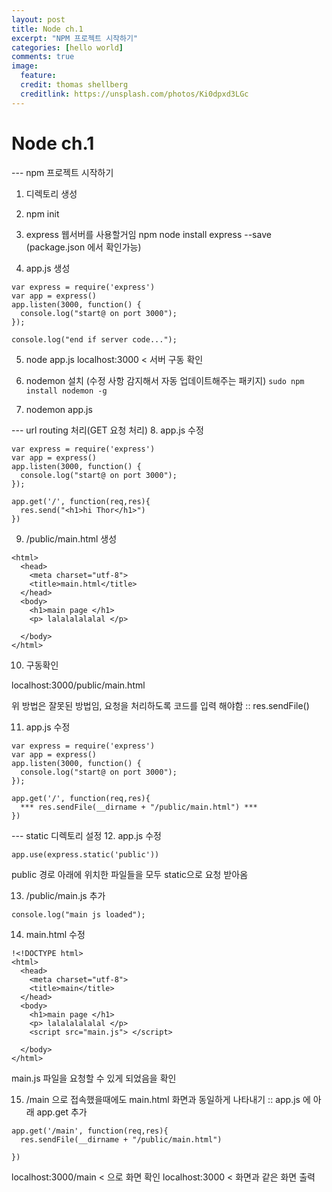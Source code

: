 ```yaml
---
layout: post
title: Node ch.1
excerpt: "NPM 프로젝트 시작하기"
categories: [hello world]
comments: true
image:
  feature:
  credit: thomas shellberg
  creditlink: https://unsplash.com/photos/Ki0dpxd3LGc
---
```


# Node ch.1

--- npm 프로젝트 시작하기

1. 디렉토리 생성
2. npm init
3. express 웹서버를 사용할거임
  npm node install express --save
  (package.json 에서 확인가능)

4. app.js 생성

  ```
  var express = require('express')
  var app = express()
  app.listen(3000, function() {
  	console.log("start@ on port 3000");
  });

  console.log("end if server code...");
  ```

5. node app.js
  localhost:3000 < 서버 구동 확인

6. nodemon 설치 (수정 사항 감지해서 자동 업데이트해주는 패키지)
  `sudo npm install nodemon -g`

7. nodemon app.js

--- url routing 처리(GET 요청 처리)
8. app.js 수정

  ```
  var express = require('express')
  var app = express()
  app.listen(3000, function() {
  	console.log("start@ on port 3000");
  });

  app.get('/', function(req,res){
  	res.send("<h1>hi Thor</h1>")
  })
  ```

9. /public/main.html 생성

  ```
  <html>
    <head>
      <meta charset="utf-8">
      <title>main.html</title>
    </head>
    <body>
      <h1>main page </h1>
      <p> lalalalalalal </p>

    </body>
  </html>
  ```

10. 구동확인

  localhost:3000/public/main.html

  위 방법은 잘못된 방법임, 요청을 처리하도록 코드를 입력 해야함 :: res.sendFile()

11. app.js 수정

  ```
  var express = require('express')
  var app = express()
  app.listen(3000, function() {
  	console.log("start@ on port 3000");
  });

  app.get('/', function(req,res){
  	*** res.sendFile(__dirname + "/public/main.html") ***
  })
  ```

--- static 디렉토리 설정
12. app.js 수정
  ```
  app.use(express.static('public'))
  ```

  public 경로 아래에 위치한 파일들을 모두 static으로 요청 받아옴

13. /public/main.js 추가

  ```
  console.log("main js loaded");
  ```

14. main.html 수정

  ```
  !<!DOCTYPE html>
  <html>
    <head>
      <meta charset="utf-8">
      <title>main</title>
    </head>
    <body>
      <h1>main page </h1>
      <p> lalalalalalal </p>
      <script src="main.js"> </script>

    </body>
  </html>
  ```

  main.js 파일을 요청할 수 있게 되었음을 확인

15. /main 으로 접속했을때에도 main.html 화면과 동일하게 나타내기 :: app.js 에 아래 app.get 추가

  ```
  app.get('/main', function(req,res){
  	res.sendFile(__dirname + "/public/main.html")

  })
  ```

  localhost:3000/main  < 으로 화면 확인
  localhost:3000 < 화면과 같은 화면 출력
